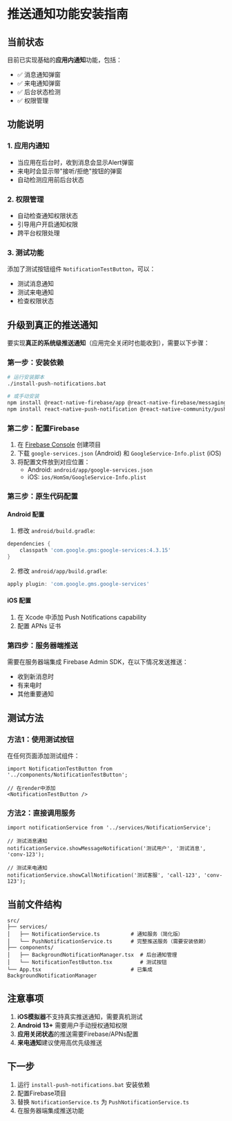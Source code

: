 # 推送通知功能安装指南

## 当前状态
目前已实现基础的**应用内通知**功能，包括：
- ✅ 消息通知弹窗
- ✅ 来电通知弹窗  
- ✅ 后台状态检测
- ✅ 权限管理

## 功能说明

### 1. 应用内通知
- 当应用在后台时，收到消息会显示Alert弹窗
- 来电时会显示带"接听/拒绝"按钮的弹窗
- 自动检测应用前后台状态

### 2. 权限管理
- 自动检查通知权限状态
- 引导用户开启通知权限
- 跨平台权限处理

### 3. 测试功能
添加了测试按钮组件 `NotificationTestButton`，可以：
- 测试消息通知
- 测试来电通知
- 检查权限状态

## 升级到真正的推送通知

要实现**真正的系统级推送通知**（应用完全关闭时也能收到），需要以下步骤：

### 第一步：安装依赖
```bash
# 运行安装脚本
./install-push-notifications.bat

# 或手动安装
npm install @react-native-firebase/app @react-native-firebase/messaging
npm install react-native-push-notification @react-native-community/push-notification-ios
```

### 第二步：配置Firebase
1. 在 [Firebase Console](https://console.firebase.google.com/) 创建项目
2. 下载 `google-services.json` (Android) 和 `GoogleService-Info.plist` (iOS)
3. 将配置文件放到对应位置：
   - Android: `android/app/google-services.json`
   - iOS: `ios/HomSm/GoogleService-Info.plist`

### 第三步：原生代码配置

#### Android 配置
1. 修改 `android/build.gradle`:
```gradle
dependencies {
    classpath 'com.google.gms:google-services:4.3.15'
}
```

2. 修改 `android/app/build.gradle`:
```gradle
apply plugin: 'com.google.gms.google-services'
```

#### iOS 配置
1. 在 Xcode 中添加 Push Notifications capability
2. 配置 APNs 证书

### 第四步：服务器端推送
需要在服务器端集成 Firebase Admin SDK，在以下情况发送推送：
- 收到新消息时
- 有来电时
- 其他重要通知

## 测试方法

### 方法1：使用测试按钮
在任何页面添加测试组件：
```tsx
import NotificationTestButton from '../components/NotificationTestButton';

// 在render中添加
<NotificationTestButton />
```

### 方法2：直接调用服务
```tsx
import notificationService from '../services/NotificationService';

// 测试消息通知
notificationService.showMessageNotification('测试用户', '测试消息', 'conv-123');

// 测试来电通知
notificationService.showCallNotification('测试客服', 'call-123', 'conv-123');
```

## 当前文件结构
```
src/
├── services/
│   ├── NotificationService.ts          # 通知服务（简化版）
│   └── PushNotificationService.ts      # 完整推送服务（需要安装依赖）
├── components/
│   ├── BackgroundNotificationManager.tsx  # 后台通知管理
│   └── NotificationTestButton.tsx         # 测试按钮
└── App.tsx                             # 已集成BackgroundNotificationManager
```

## 注意事项
1. **iOS模拟器**不支持真实推送通知，需要真机测试
2. **Android 13+** 需要用户手动授权通知权限
3. **应用关闭状态**的推送需要Firebase/APNs配置
4. **来电通知**建议使用高优先级推送

## 下一步
1. 运行 `install-push-notifications.bat` 安装依赖
2. 配置Firebase项目
3. 替换 `NotificationService.ts` 为 `PushNotificationService.ts`
4. 在服务器端集成推送功能 